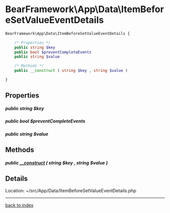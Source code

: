 # BearFramework\App\Data\ItemBeforeSetValueEventDetails

```php
BearFramework\App\Data\ItemBeforeSetValueEventDetails {

	/* Properties */
	public string $key
	public bool $preventCompleteEvents
	public string $value

	/* Methods */
	public __construct ( string $key , string $value )

}
```

## Properties

##### public string $key

##### public bool $preventCompleteEvents

##### public string $value

## Methods

##### public [__construct](bearframework.app.data.itembeforesetvalueeventdetails.__construct.method.md) ( string $key , string $value )

## Details

Location: ~/src/App/Data/ItemBeforeSetValueEventDetails.php

---

[back to index](index.md)

